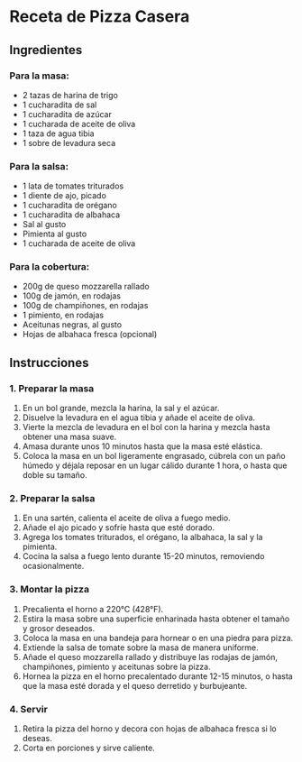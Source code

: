 # Receta de Pizza Casera

## Ingredientes

### Para la masa:
- 2 tazas de harina de trigo
- 1 cucharadita de sal
- 1 cucharadita de azúcar
- 1 cucharada de aceite de oliva
- 1 taza de agua tibia
- 1 sobre de levadura seca

### Para la salsa:
- 1 lata de tomates triturados
- 1 diente de ajo, picado
- 1 cucharadita de orégano
- 1 cucharadita de albahaca
- Sal al gusto
- Pimienta al gusto
- 1 cucharada de aceite de oliva

### Para la cobertura:
- 200g de queso mozzarella rallado
- 100g de jamón, en rodajas
- 100g de champiñones, en rodajas
- 1 pimiento, en rodajas
- Aceitunas negras, al gusto
- Hojas de albahaca fresca (opcional)

## Instrucciones

### 1. Preparar la masa
1. En un bol grande, mezcla la harina, la sal y el azúcar.
2. Disuelve la levadura en el agua tibia y añade el aceite de oliva.
3. Vierte la mezcla de levadura en el bol con la harina y mezcla hasta obtener una masa suave.
4. Amasa durante unos 10 minutos hasta que la masa esté elástica.
5. Coloca la masa en un bol ligeramente engrasado, cúbrela con un paño húmedo y déjala reposar en un lugar cálido durante 1 hora, o hasta que doble su tamaño.

### 2. Preparar la salsa
1. En una sartén, calienta el aceite de oliva a fuego medio.
2. Añade el ajo picado y sofríe hasta que esté dorado.
3. Agrega los tomates triturados, el orégano, la albahaca, la sal y la pimienta.
4. Cocina la salsa a fuego lento durante 15-20 minutos, removiendo ocasionalmente.

### 3. Montar la pizza
1. Precalienta el horno a 220°C (428°F).
2. Estira la masa sobre una superficie enharinada hasta obtener el tamaño y grosor deseados.
3. Coloca la masa en una bandeja para hornear o en una piedra para pizza.
4. Extiende la salsa de tomate sobre la masa de manera uniforme.
5. Añade el queso mozzarella rallado y distribuye las rodajas de jamón, champiñones, pimiento y aceitunas sobre la pizza.
6. Hornea la pizza en el horno precalentado durante 12-15 minutos, o hasta que la masa esté dorada y el queso derretido y burbujeante.

### 4. Servir
1. Retira la pizza del horno y decora con hojas de albahaca fresca si lo deseas.
2. Corta en porciones y sirve caliente.